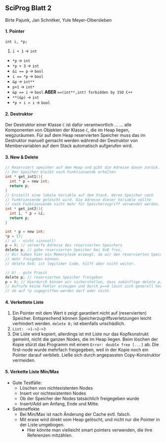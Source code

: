 ## SciProg Blatt 2
Birte Pajunk, Jan Schnitker, Yule Meyer-Olbersleben


#### 1. Pointer
`int i, *p;`

1. `i + 1` → `int`
- `*p` → `int`
- `*p + 3` → `int`
- `&i == p` → `bool`
- `i == *p` → `bool`
- `&p` → `int**`
- `p+1` → `int*`
- `&p == i` → `bool` **ABER** `==(int**,int) forbidden by ISO C++`
- `**(&p)` → `int`
- `*p + i > i` → `bool`


#### 2. Destruktor
Der Destruktor einer Klasse `C` ist dafür verantwortlich ...
... alle Komponenten von Objekten der Klasse `C`, die im Heap liegen, wegzuräumen. Für auf dem Heap reservierten Speicher muss das im Destruktor manuell gemacht werden während der Destruktor von Membervariablen auf dem Stack automatisch aufgerufen wird.

#### 3. New & Delete
```c
// Reserviert speicher auf dem Heap und gibt die Adresse davon zurück.
// Der Speicher bleibt nach Funktionsende erhalten
int * get_int1(){
  int * p = new int;
  return p;
}
// Erstellt eine lokale Variable auf dem Stack, deren Speicher nach
// Funktionsende gelöscht wird. Die Adresse dieser Variable sollte
// nach Funktionsende nicht mehr für Speicherzugriff verwendet werden.
int * get_int2(){
  int i, * p = &i;
  return p;
}
```

```c
int * p = new int;
*p = 17;
// a) - nicht sinnvoll!
p = 0; // verwerfe Adresse des reservierten Speichers
delete p; // gebe reservierten Speicher bei 0x0 frei.
// Wir haben hier ein Memoryleak erzeugt, da wir den reservierten Speicher nicht
// mehr freigeben können.
// delete 0x0; ist legitimer Code, hilft aber nicht weiter.

// b) - gute Praxis
delete p; // reservierten Speicher freigeben
p = 0; // Hierdurch können wir sicherstellen, dass zukünftige delete p;
// Aufrufe keine Fehler erzeugen und durch p==0 lässt sich generell herausfinden
// ob auf *p zugegriffen werden darf oder nicht.
```

#### 4. Verkettete Liste
1. Ein Pointer mit dem Wert `0` zeigt garantiert nicht auf (reservierten) Speicher. Entsprechend können Speicherzugriffsverletzungen leicht verhindert werden. `delete 0;` ist ebenfalls unschädlich.
4. `List: ->1->2->3`
5. Die Liste wird kopiert, allerdings ist mit Liste nur das Kopfkonstrukt gemeint, nicht die ganzen Nodes, die im Heap liegen. Beim löschen der Kopie stürzt das Programm mit einem `Error: double free [...]` ab. Die first-node wurde mehrfach freigegeben, weil in der Kopie noch ein Pointer darauf verblieb. Ließe sich durch angepassten Copy-Konstruktor vermeiden.

#### 5. Verkette Liste Min/Max
- Gute Testfälle:
  - Löschen von nichtexistenten Nodes
  - Insert vor nichtexistenten Nodes
  - Ob der Speicher der Nodes tatsächlich freigegeben wurde
  - Insert/Add am Anfang, Ende und Mitte.
- Seiteneffekte
  - Bei Min/Max ist nach Änderung der Cache evtl. falsch.
  - Mit erase wird direkt vom Heap gelöscht, und nicht nur die Pointer in der Liste umgebogen.
    - Hier könnte man vielleicht smart pointers verwenden, die ihre Referenzen mitzählen.
